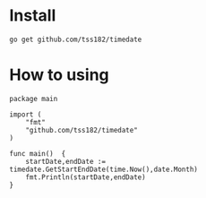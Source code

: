 # Install
    go get github.com/tss182/timedate

# How to using

    package main
    
    import (
    	"fmt"
    	"github.com/tss182/timedate"
    )
    
    func main()  {
        startDate,endDate := timedate.GetStartEndDate(time.Now(),date.Month)
        fmt.Println(startDate,endDate)
    }

